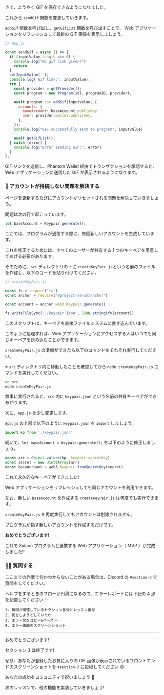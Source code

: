 さて、ようやく GIF を保存できるようになりました。

これから `sendGif` 関数を変更していきます。

`addGif` 関数を呼び出し、`getGifList` 関数を呼び出すことで、 Web アプリケーションをリフレッシュして最新の GIF 画像を表示しましょう。

```javascript
// App.js

const sendGif = async () => {
  if (inputValue.length === 0) {
    console.log("No gif link given!")
    return
  }
  setInputValue('');
  console.log('Gif link:', inputValue);
  try {
    const provider = getProvider();
    const program = new Program(idl, programID, provider);

    await program.rpc.addGif(inputValue, {
      accounts: {
        baseAccount: baseAccount.publicKey,
        user: provider.wallet.publicKey,
      },
    });
    console.log("GIF successfully sent to program", inputValue)

    await getGifList();
  } catch (error) {
    console.log("Error sending GIF:", error)
  }
};
```

GIF リンクを送信し、Phantom Wallet 経由でトランザクションを承認すると、Web アプリケーションに送信した GIF が表示されるようになります。


### 🙈 アカウントが持続しない問題を解決する

ページを更新するたびにアカウントがリセットされる問題を解決していきましょう。

問題は次の行で起こっています。

```javascript
let baseAccount = Keypair.generate();
```

ここでは、プログラムが通信する際に、毎回新しいアカウントを生成しています。

これを修正するためには、すべてのユーザーが共有する 1 つのキーペアを用意してあげる必要があります。

そのために、`src` ディレクトリの下に `createKeyPair.js`という名前のファイルを作成し、以下のコードを貼り付けてください。

```javascript
// createKeyPair.js

const fs = require('fs')
const anchor = require("@project-serum/anchor")

const account = anchor.web3.Keypair.generate()

fs.writeFileSync('./keypair.json', JSON.stringify(account))
```

このスクリプトは、キーペアを直接ファイルシステムに書き込んでいます。

このように処理すれば、Web アプリケーションにアクセスする人はいつでも同じキーペアを読み込むことができます。

`createKeyPair.js` の準備ができたら以下のコマンドをそれぞれ実行してください。

※ `src` ディレクトリ内に移動したことを確認してから `node createKeyPair.js` コマンドを実行してください。

```bash
cd src
node createKeyPair.js
```

無事に実行されると、`src` 内に `keypair.json` という名前の共有キーペアができあがります。

次に、`App.js` を少し変更します。

`App.js` の上部で以下のように `keypair.json` を `import` しましょう。

```javascript
import kp from './keypair.json'
```

続いて、`let baseAccount = Keypair.generate();` を以下のように修正しましょう。

```javascript
const arr = Object.values(kp._keypair.secretKey)
const secret = new Uint8Array(arr)
const baseAccount = web3.Keypair.fromSecretKey(secret)
```

これで永久的なキーペアができました!

Web アプリケーションをリフレッシュしても同じアカウントを利用できます。

なお、新しい `BaseAccount` を作成する `createKeyPair.js` は何度でも実行できます。

`createKeyPair.js` を再度実行してもアカウントは削除されません。

プログラムが指す新しいアカウントを作成するだけです。

**おめでとうございます!**

これで Solana プログラムと連携する Web アプリケーション（ MVP ）が完成しました!!


### 🙋‍♂️ 質問する

ここまでの作業で何かわからないことがある場合は、Discord の `#section-3` で質問をしてください。

ヘルプをするときのフローが円滑になるので、エラーレポートには下記の 4 点を記載してください ✨

```
1. 質問が関連しているセクション番号とレッスン番号
2. 何をしようとしていたか
3. エラー文をコピー&ペースト
4. エラー画面のスクリーンショット
```

---


おめでとうございます!

セクション 3 は終了です!

ぜひ、あなたが登録したお気に入りの GIF 画像が表示されているフロントエンドのスクリーンショットを `#section-3` に投稿してください 😊

あなたの成功をコミュニティで祝いましょう 🎉

次のレッスンで、他の機能を実装していきましょう!
